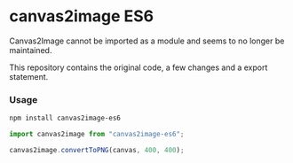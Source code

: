 # canvas2image ES6

Canvas2Image cannot be imported as a module and seems to no longer be maintained.

This repository contains the original code, a few changes and a export statement.

### Usage
```bash
npm install canvas2image-es6
```

```js
import canvas2image from "canvas2image-es6";

canvas2image.convertToPNG(canvas, 400, 400);
```
